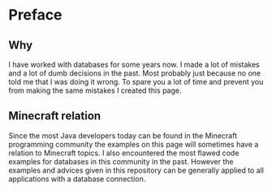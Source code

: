 # Preface

## Why

I have worked with databases for some years now. I made a lot of mistakes and a lot of dumb decisions in the past.
Most probably just because no one told me that I was doing it wrong. To spare you a lot of time and prevent you from making the same mistakes I created this page.

## Minecraft relation

Since the most Java developers today can be found in the Minecraft programming community the examples on this page will sometimes have a relation to Minecraft topics. I also encountered the most flawed code examples for databases in this community in the past. However the examples and advices given in this repository can be generally applied to all applications with a database connection.
